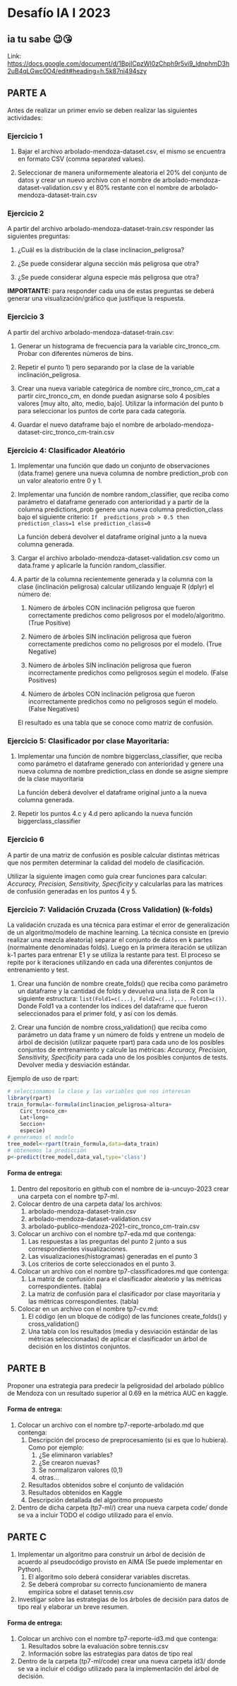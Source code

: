 # Desafío IA I 2023

## ia tu sabe 😉😘

Link: https://docs.google.com/document/d/1BpjICpzWI0zChph9r5vi9_ldnphmD3h2uB4qLGwc0O4/edit#heading=h.5k87ni494szy

## PARTE A
Antes de realizar un primer envío se deben realizar las siguientes actividades:

### Ejercicio 1

1. Bajar el archivo arbolado-mendoza-dataset.csv, el mismo se encuentra en formato CSV (comma separated values).

2. Seleccionar de manera uniformemente aleatoria el 20% del conjunto de datos y crear un nuevo archivo con el nombre de 
  arbolado-mendoza-dataset-validation.csv y el 80% restante con el nombre de arbolado-mendoza-dataset-train.csv

### Ejercicio 2
A partir del archivo arbolado-mendoza-dataset-train.csv responder las siguientes preguntas:

1. ¿Cuál es la distribución de la clase inclinacion_peligrosa?

2. ¿Se puede considerar alguna sección más peligrosa que otra?

3. ¿Se puede considerar alguna especie más peligrosa que otra?

**IMPORTANTE:** para responder cada una de estas preguntas se deberá generar una visualización/gráfico que justifique la 
respuesta.

### Ejercicio 3

A partir del archivo arbolado-mendoza-dataset-train.csv:

1. Generar un histograma de frecuencia para la variable circ_tronco_cm. Probar con diferentes números de bins.

2. Repetir el punto 1) pero separando por la clase de la variable inclinación_peligrosa.

3. Crear una nueva variable categórica de nombre circ_tronco_cm_cat a partir circ_tronco_cm, en donde puedan asignarse
solo 4 posibles valores \[muy alto, alto, medio, bajo]. Utilizar la información del punto b para seleccionar los puntos de 
corte para cada categoría. 

4. Guardar el nuevo dataframe bajo el nombre de arbolado-mendoza-dataset-circ_tronco_cm-train.csv

### Ejercicio 4: Clasificador Aleatório

1. Implementar una función que dado un conjunto de observaciones (data.frame) genere una nueva columna de nombre 
prediction_prob con un valor aleatorio entre 0 y 1. 

2. Implementar una función de nombre random_classifier, que reciba como parámetro el dataframe generado con anterioridad 
y a partir de la columna predictions_prob genere una nueva columna prediction_class bajo el siguiente criterio: `If 
predictions_prob > 0.5 then prediction_class=1 else prediction_class=0`

   La función deberá devolver el dataframe original junto a la nueva columna generada.

3. Cargar el archivo arbolado-mendoza-dataset-validation.csv como un data.frame y aplicarle la función random_classifier.

4. A partir de la columna recientemente generada y la columna con la clase (inclinación peligrosa) calcular utilizando 
lenguaje R (dplyr) el número de:

   1. Número de árboles CON inclinación peligrosa que fueron correctamente predichos como peligrosos por el
     modelo/algoritmo. (True Positive)

   2. Número de árboles SIN inclinación peligrosa que fueron correctamente predichos como no peligrosos por el
  modelo. (True Negative)

   3. Número de árboles SIN inclinación peligrosa que fueron incorrectamente predichos como peligrosos según el 
  modelo. (False Positives)

   4. Número de árboles CON inclinación peligrosa que fueron incorrectamente predichos como no peligrosos según el
  modelo. (False Negatives)
  
    El resultado es una tabla que se conoce como matriz de confusión. 

### Ejercicio 5: Clasificador por clase Mayoritaria:

1. Implementar una función de nombre biggerclass_classifier, que reciba como parámetro el dataframe generado con 
anterioridad y genere una nueva columna de nombre prediction_class en donde se asigne siempre de la clase mayoritaria 

    La función deberá devolver el dataframe original junto a la nueva columna generada.

2. Repetir los puntos 4.c y 4.d pero aplicando la nueva función biggerclass_classifier

### Ejercicio 6

A partir de una matriz de confusión es posible calcular distintas métricas que nos permiten determinar la calidad del 
modelo de clasificación. 

Utilizar la siguiente imagen como guía crear funciones para calcular: _Accuracy, Precision, Sensitivity, Specificity_ y 
calcularlas para las matrices de confusión generadas en los puntos 4 y 5.

### Ejercicio 7: Validación Cruzada (Cross Validation) (k-folds)

La validación cruzada es una técnica para estimar el error de generalización de un algoritmo/modelo de machine learning.
La técnica consiste en (previo realizar una mezcla aleatoria) separar el conjunto de datos en k partes (normalmente 
denominadas folds). Luego en la primera iteración se utilizan k-1 partes para entrenar E1 y se utiliza la restante 
para test. El proceso se repite por k iteraciones utilizando en cada una diferentes conjuntos de entrenamiento y test. 

1. Crear una función de nombre create_folds() que reciba como parámetro un dataframe y la cantidad de folds y devuelva 
una lista de R con la siguiente estructura: `list(Fold1=c(...), Fold2=c(..),... Fold10=c())`. Donde Fold1 va a contender 
los índices del dataframe que fueron seleccionados para el primer fold, y así con los demás.

2. Crear una función de nombre cross_validation() que reciba como parámetro un data frame y un número de folds y entrene 
un modelo de árbol de decisión (utilizar paquete rpart) para cada uno de los posibles conjuntos de entrenamiento y 
calcule las métricas: _Accuracy, Precision, Sensitivity, Specificity_ para cada uno de los posibles conjuntos de tests. 
Devolver media y desviación estándar.

Ejemplo de uso de rpart:

```R
# seleccionamos la clase y las variables que nos interesan
library(rpart)
train_formula<-formula(inclinacion_peligrosa~altura+
    Circ_tronco_cm+
    Lat+long+
    Seccion+
    especie)
# generamos el modelo 
tree_model<-rpart(train_formula,data=data_train)
# obtenemos la predicción
p<-predict(tree_model,data_val,type='class')
```

#### Forma de entrega:

1. Dentro del repositorio en github con el nombre de ia-uncuyo-2023 crear una carpeta con el nombre tp7-ml.
2. Colocar dentro de una carpeta data/ los archivos:
   1. arbolado-mendoza-dataset-train.csv
   2. arbolado-mendoza-dataset-validation.csv
   3. arbolado-publico-mendoza-2021-circ_tronco_cm-train.csv
3. Colocar un archivo con el nombre tp7-eda.md que contenga:
   1. Las respuestas a las preguntas del punto 2 junto a sus correspondientes visualizaciones. 
   2. Las visualizaciones(histogramas) generadas en el punto 3  
   3. Los criterios de corte seleccionados en el punto 3.
4. Colocar un archivo con el nombre tp7-classificadores.md que contenga:
   1. La matriz de confusión para el clasificador aleatorio y las métricas correspondientes. (tabla)
   2. La matriz de confusión para el clasificador por clase mayoritaria y las métricas correspondientes. (tabla)
5. Colocar en un archivo con el nombre tp7-cv.md:
   1. El código (en un bloque de código) de las funciones create_folds() y cross_validation()
   2. Una tabla con los resultados (media y desviación estándar de las métricas seleccionadas) de aplicar el 
   clasificador un árbol de decisión en los distintos conjuntos.

## PARTE B

Proponer una estrategia para predecir la peligrosidad del arbolado público de Mendoza con un resultado superior al 0.69 
en la métrica AUC en kaggle.

#### Forma de entrega:

1. Colocar un archivo con el nombre tp7-reporte-arbolado.md que contenga:
   1. Descripción del proceso de preprocesamiento (si es que lo hubiera). Como por ejemplo:
      1. ¿Se eliminaron variables? 
      2. ¿Se crearon nuevas? 
      3. Se normalizaron valores (0,1)
      4. otras...
   2. Resultados obtenidos sobre el conjunto de validación 
   3. Resultados obtenidos en Kaggle 
   4. Descripción detallada del algoritmo propuesto
2. Dentro de dicha carpeta (tp7-ml/) crear una nueva carpeta code/ donde se va a incluir TODO el código utilizado para el 
envío.

## PARTE C

1. Implementar un algoritmo para construir un árbol de decisión de acuerdo al pseudocódigo provisto en AIMA (Se puede 
implementar en Python).
   1. El algoritmo solo deberá considerar variables discretas. 
   2. Se deberá comprobar su correcto funcionamiento de manera empírica sobre el dataset tennis.csv 
2. Investigar sobre las estrategias de los árboles de decisión para datos de tipo real y elaborar un breve resumen.

#### Forma de entrega:

1. Colocar un archivo con el nombre tp7-reporte-id3.md que contenga:
   1. Resultados sobre la evaluación sobre tennis.csv 
   2. Información sobre las estrategias para datos de tipo real
2. Dentro de la carpeta (tp7-ml/code) crear una nueva carpeta id3/ donde se va a incluir el código utilizado para la 
implementación del árbol de decisión.